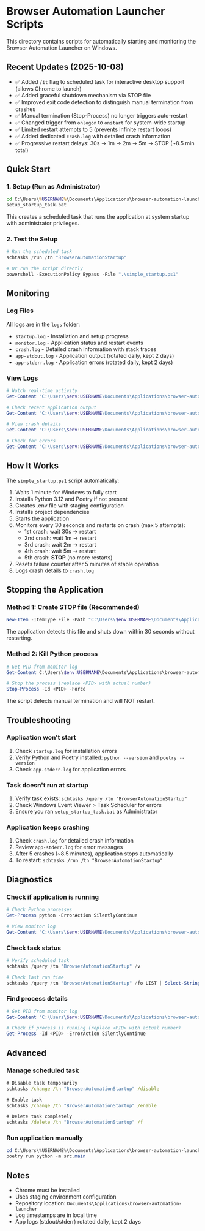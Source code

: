 # Browser Automation Launcher Scripts

This directory contains scripts for automatically starting and monitoring the Browser Automation Launcher on Windows.

## Recent Updates (2025-10-08)

- ✅ Added `/it` flag to scheduled task for interactive desktop support (allows Chrome to launch)
- ✅ Added graceful shutdown mechanism via STOP file
- ✅ Improved exit code detection to distinguish manual termination from crashes
- ✅ Manual termination (Stop-Process) no longer triggers auto-restart
- ✅ Changed trigger from `onlogon` to `onstart` for system-wide startup
- ✅ Limited restart attempts to 5 (prevents infinite restart loops)
- ✅ Added dedicated `crash.log` with detailed crash information
- ✅ Progressive restart delays: 30s → 1m → 2m → 5m → STOP (~8.5 min total)

## Quick Start

### 1. Setup (Run as Administrator)

```cmd
cd C:\Users\%USERNAME%\Documents\Applications\browser-automation-launcher\scripts
setup_startup_task.bat
```

This creates a scheduled task that runs the application at system startup with administrator privileges.

### 2. Test the Setup

```powershell
# Run the scheduled task
schtasks /run /tn "BrowserAutomationStartup"

# Or run the script directly
powershell -ExecutionPolicy Bypass -File ".\simple_startup.ps1"
```

## Monitoring

### Log Files

All logs are in the `logs` folder:

- `startup.log` - Installation and setup progress
- `monitor.log` - Application status and restart events
- `crash.log` - Detailed crash information with stack traces
- `app-stdout.log` - Application output (rotated daily, kept 2 days)
- `app-stderr.log` - Application errors (rotated daily, kept 2 days)

### View Logs

```powershell
# Watch real-time activity
Get-Content "C:\Users\$env:USERNAME\Documents\Applications\browser-automation-launcher\logs\monitor.log" -Wait -Tail 50

# Check recent application output
Get-Content "C:\Users\$env:USERNAME\Documents\Applications\browser-automation-launcher\logs\app-stdout.log" -Tail 50

# View crash details
Get-Content "C:\Users\$env:USERNAME\Documents\Applications\browser-automation-launcher\logs\crash.log" -Tail 50

# Check for errors
Get-Content "C:\Users\$env:USERNAME\Documents\Applications\browser-automation-launcher\logs\app-stderr.log" -Tail 50
```

## How It Works

The `simple_startup.ps1` script automatically:

1. Waits 1 minute for Windows to fully start
2. Installs Python 3.12 and Poetry if not present
3. Creates .env file with staging configuration
4. Installs project dependencies
5. Starts the application
6. Monitors every 30 seconds and restarts on crash (max 5 attempts):
   - 1st crash: wait 30s → restart
   - 2nd crash: wait 1m → restart
   - 3rd crash: wait 2m → restart
   - 4th crash: wait 5m → restart
   - 5th crash: **STOP** (no more restarts)
7. Resets failure counter after 5 minutes of stable operation
8. Logs crash details to `crash.log`

## Stopping the Application

### Method 1: Create STOP file (Recommended)

```powershell
New-Item -ItemType File -Path "C:\Users\$env:USERNAME\Documents\Applications\browser-automation-launcher\logs\STOP"
```

The application detects this file and shuts down within 30 seconds without restarting.

### Method 2: Kill Python process

```powershell
# Get PID from monitor log
Get-Content C:\Users\$env:USERNAME\Documents\Applications\browser-automation-launcher\logs\monitor.log -Tail 5

# Stop the process (replace <PID> with actual number)
Stop-Process -Id <PID> -Force
```

The script detects manual termination and will NOT restart.

## Troubleshooting

### Application won't start
1. Check `startup.log` for installation errors
2. Verify Python and Poetry installed: `python --version` and `poetry --version`
3. Check `app-stderr.log` for application errors

### Task doesn't run at startup
1. Verify task exists: `schtasks /query /tn "BrowserAutomationStartup"`
2. Check Windows Event Viewer > Task Scheduler for errors
3. Ensure you ran `setup_startup_task.bat` as Administrator

### Application keeps crashing
1. Check `crash.log` for detailed crash information
2. Review `app-stderr.log` for error messages
3. After 5 crashes (~8.5 minutes), application stops automatically
4. To restart: `schtasks /run /tn "BrowserAutomationStartup"`

## Diagnostics

### Check if application is running

```powershell
# Check Python processes
Get-Process python -ErrorAction SilentlyContinue

# View monitor log
Get-Content "C:\Users\$env:USERNAME\Documents\Applications\browser-automation-launcher\logs\monitor.log" -Tail 20
```

### Check task status

```powershell
# Verify scheduled task
schtasks /query /tn "BrowserAutomationStartup" /v

# Check last run time
schtasks /query /tn "BrowserAutomationStartup" /fo LIST | Select-String -Pattern "Last Run Time","Status"
```

### Find process details

```powershell
# Get PID from monitor log
Get-Content "C:\Users\$env:USERNAME\Documents\Applications\browser-automation-launcher\logs\monitor.log" -Tail 5

# Check if process is running (replace <PID> with actual number)
Get-Process -Id <PID> -ErrorAction SilentlyContinue
```

## Advanced

### Manage scheduled task

```cmd
# Disable task temporarily
schtasks /change /tn "BrowserAutomationStartup" /disable

# Enable task
schtasks /change /tn "BrowserAutomationStartup" /enable

# Delete task completely
schtasks /delete /tn "BrowserAutomationStartup" /f
```

### Run application manually

```powershell
cd C:\Users\%USERNAME%\Documents\Applications\browser-automation-launcher
poetry run python -m src.main
```

## Notes

- Chrome must be installed
- Uses staging environment configuration
- Repository location: `Documents\Applications\browser-automation-launcher`
- Log timestamps are in local time
- App logs (stdout/stderr) rotated daily, kept 2 days
